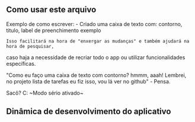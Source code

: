 ## Como usar este arquivo

Exemplo de como escrever:
    - Criado uma caixa de texto com: contorno, titulo, label de preenchimento exemplo
   
    Isso facilitará na hora de "enxergar as mudanças" e também ajudará na hora de pesquisar,
caso haja a necessidade de recriar todo o app ou utilizar funcionalidades específicas.

"Como eu faço uma caixa de texto com contorno? hmmm, aaah! Lembrei, no projeto lista de tarefas eu fiz
isso, vou lá ver no github" - Pensa.

Sacô? C:
~Modo sério ativado~

## Dinâmica de desenvolvimento do aplicativo
